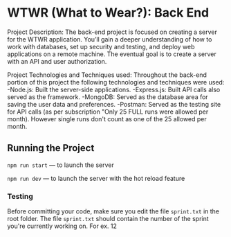 # WTWR (What to Wear?): Back End

Project Description:
The back-end project is focused on creating a server for the WTWR application. You’ll gain a deeper understanding of how to work with databases, set up security and testing, and deploy web applications on a remote machine. The eventual goal is to create a server with an API and user authorization.

Project Technologies and Techniques used:
Throughout the back-end portion of this project the following technologies and techniques were used:
-Node.js: Built the server-side applications.
-Express.js: Built API calls also served as the framework.
-MongoDB: Served as the database area for saving the user data and preferences.
-Postman: Served as the testing site for API calls (as per subscription "Only 25 FULL runs were allowed per month). However single runs don't count as one of the 25 allowed per month.

## Running the Project

`npm run start` — to launch the server

`npm run dev` — to launch the server with the hot reload feature

### Testing

Before committing your code, make sure you edit the file `sprint.txt` in the root folder. The file `sprint.txt` should contain the number of the sprint you're currently working on. For ex. 12
